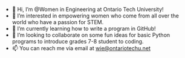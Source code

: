 - 👋 Hi, I’m @Women in Engineering at Ontario Tech University!
- 👀 I’m interested in empowering women who come from all over the world who have a passion for STEM.
- 🌱 I’m currently learning how to write a program in GitHub!
- 💞️ I’m looking to collaborate on some fun ideas for basic Python programs to introduce grades 7-8 student to coding.
- 📫 You can reach me via email at wie@ontariotechu.net

<!---
Women-Eng/Women-Eng is a ✨ special ✨ repository because its `README.md` (this file) appears on your GitHub profile.
You can click the Preview link to take a look at your changes.
--->
